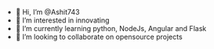 - 👋 Hi, I’m @Ashit743
- 👀 I’m interested in innovating
- 🌱 I’m currently learning python, NodeJs, Angular and Flask
- 💞️ I’m looking to collaborate on opensource projects 

<!---
Ashit743/Ashit743 is a ✨ special ✨ repository because its `README.md` (this file) appears on your GitHub profile.
You can click the Preview link to take a look at your changes.
--->
